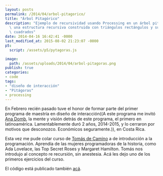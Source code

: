 ```yaml
---
layout: posts
permalink: /2014/04/arbol-pitagorico/
title: "Árbol Pitagórico"
description: "Ejemplo de recursividad usando Processing en un árbol pitagórico;\
  \ una estructura recursiva construida con triángulos rectángulos y sus catetos\
  \ cuadrados"
date: 2014-04-16 16:42:41 -0000
last_modified_at: 2015-08-02 21:23:07 -0000
p5:
  script: /assets/p5/pytagoras.js

image:
  path: /assets/uploads/2014/04/arbol-pitagoras.png
publish: true
categories:
- code
tags:
- "diseño de interacción"
- "Pitágoras"
- processing
---
```


En Febrero recién pasado tuve el honor de formar parte del primer programa de maestría en diseño de interacción((A este programa me invitó <a href="https://www.ciid.dk/community/ana-domb">Ana Domb</a>, la mente y visión detrás de este programa, el primero en latinoamérica. Lamentablemente duró 2 años, 2014-2015, y lo cerraron por motivos que desconozco. Económicos seguramente.)), en Costa Rica.

Esta vez me pude colar curso de [Tomás de Camino](http://www.personal.psu.edu/tzd1/Tomas_de_Camino_Homepage/Home.html "sitio de Tomás") a de introducción a la programación. Aprendía de las mujeres programadoras de la historia, como Ada Lovelace, las Top Secret Roses y Margaret Hamilton. Tomás nos introdujo al concepto re recursión, sin anestesia. Acá les dejo uno de los primeros ejercicios del curso. 

El código está publicado también [acá](http://www.openprocessing.org/sketch/136927 "Recursive Hypotenuse in OpenProcessing").

